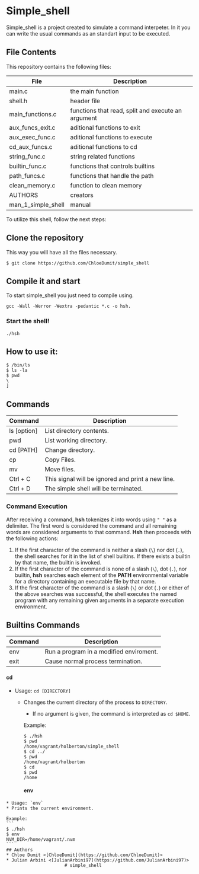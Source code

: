 #  Simple_shell

 Simple_shell is a project created to simulate a command interpeter. In it you can write the usual commands as an standart input to be executed.

 ## File Contents
 This repository contains the following files:

 |   **File**   |   **Description**   |
 | -------------- | --------------------- |
 | main.c | the main function |
 | shell.h | header file |
 | main_functions.c | functions that read, split and execute an argument |
 | aux_funcs_exit.c | aditional functions to exit |
 | aux_exec_func.c | aditional functions to execute |
 | cd_aux_funcs.c | aditional functions to cd |
 | string_func.c | string related functions |
 | builtin_func.c | functions that controls builtins |
 | path_funcs.c | functions that handle the path |
 | clean_memory.c | function to clean memory |
 | AUTHORS | creators |
 | man_1_simple_shell | manual |

 To utilize this shell, follow the next steps:

 ## Clone the repository

 This way you will have all the files necessary.

 ```
 $ git clone https://github.com/ChloeDumit/simple_shell
 ```

 ## Compile it and start

 To start simple_shell you just need to compile using.

 ```
 gcc -Wall -Werror -Wextra -pedantic *.c -o hsh.
 ```

 ### Start the shell!

 ```
 ./hsh
 ```

 ## How to use it:

 ```
 $ /bin/ls
 $ ls -la
 $ pwd
 \
 ]
 ```
 ## Commands
 |   **Command**   |   **Description**   |
 | -------------- | --------------------- |
 | ls [option] | List directory contents. |
 | pwd | List working directory. |
 | cd [PATH] | Change directory. |
 | cp | Copy Files. |
 | mv | Move files. |
 | Ctrl + C | This signal will be ignored and print a new line. |
 | Ctrl + D | The simple shell will be terminated. |

 ### Command Execution

 After receiving a command, **hsh** tokenizes it into words using `" "` as a delimiter. The first word is considered the command and all remaining words are considered arguments to that command. **Hsh** then proceeds with the following actions:
 1. If the first character of the command is neither a slash (`\`) nor dot (`.`), the shell searches for it in the list of shell builtins. If there exists a builtin by that name, the builtin is invoked.
 2. If the first character of the command is none of a slash (`\`), dot (`.`), nor builtin, **hsh** searches each element of the **PATH** environmental variable for a directory containing an executable file by that name.
 3. If the first character of the command is a slash (`\`) or dot (`.`) or either of the above searches was successful, the shell executes the named program with any remaining given arguments in a separate execution environment.

 ## Builtins Commands
 |   **Command**   |   **Description**   |
 | -------------- | --------------------- |
 | env |  Run a program in a modified enviroment. |
 | exit | Cause normal process termination. |
 #### cd
   * Usage: `cd [DIRECTORY]`
     * Changes the current directory of the process to `DIRECTORY`.
       * If no argument is given, the command is interpreted as `cd $HOME`.

       Example:
       ```
       $ ./hsh
       $ pwd
       /home/vagrant/holberton/simple_shell
       $ cd ../
       $ pwd
       /home/vagrant/holberton
       $ cd
       $ pwd
       /home
       ```

       #### env
	* Usage: `env`
	* Prints the current environment.

	Example:
	```
	$ ./hsh
	$ env
	NVM_DIR=/home/vagrant/.nvm
	```
	## Authors
	* Chloe Dumit <[ChloeDumit](https://github.com/ChloeDumit)>
	* Julian Arbini <[JulianArbini97](https://github.com/JulianArbini97)>
				          # simple_shell
